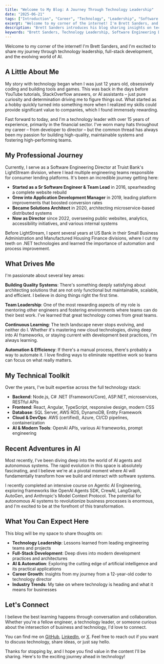 ```yaml
---
title: "Welcome to My Blog: A Journey Through Technology Leadership"
date: "2025-06-21"
tags: ["Introduction", "Career", "Technology", "Leadership", "Software Engineering", "Full Stack Development", "AI", "Truist Bank"]
excerpt: "Welcome to my corner of the internet! I'm Brett Sanders, and I'm excited to share my journey through technology leadership, full-stack development, and the evolving world of AI."
description: "Brett Sanders introduces his blog sharing insights on technology leadership, career growth from developer to director, and the latest in AI engineering and software development."
keywords: "Brett Sanders, Technology Leadership, Software Engineering Director, Full Stack Developer, Career Journey, AI Engineering, Blog Introduction"
---
```


Welcome to my corner of the internet! I'm Brett Sanders, and I'm excited to share my journey through technology leadership, full-stack development, and the evolving world of AI.

## A Little About Me

My story with technology began when I was just 12 years old, obsessively coding and building tools and games. This was back in the days before YouTube tutorials, StackOverflow answers, or AI assistants – just pure curiosity and determination driving me to figure things out. What started as a hobby quickly turned into something more when I realized my skills could provide significant value to companies, which I found immensely rewarding.

Fast forward to today, and I'm a technology leader with over 15 years of experience, primarily in the financial sector. I've worn many hats throughout my career – from developer to director – but the common thread has always been my passion for building high-quality, maintainable systems and fostering high-performing teams.

## My Professional Journey

Currently, I serve as a Software Engineering Director at Truist Bank's LightStream division, where I lead multiple engineering teams responsible for consumer lending platforms. It's been an incredible journey getting here:

- **Started as a Sr Software Engineer & Team Lead** in 2016, spearheading a complete website rebuild
- **Grew into Application Development Manager** in 2019, leading platform improvements that boosted conversion rates
- **Became Solutions Architect** in 2020, architecting microservice-based distributed systems
- **Now as Director** since 2022, overseeing public websites, analytics, accessibility initiatives, and various internal systems

Before LightStream, I spent several years at US Bank in their Small Business Administration and Manufactured Housing Finance divisions, where I cut my teeth on .NET technologies and learned the importance of automation and process improvement.

## What Drives Me

I'm passionate about several key areas:

**Building Quality Systems**: There's something deeply satisfying about architecting solutions that are not only functional but maintainable, scalable, and efficient. I believe in doing things right the first time.

**Team Leadership**: One of the most rewarding aspects of my role is mentoring other engineers and fostering environments where teams can do their best work. I've learned that great technology comes from great teams.

**Continuous Learning**: The tech landscape never stops evolving, and neither do I. Whether it's mastering new cloud technologies, diving deep into AI frameworks, or staying current with development best practices, I'm always learning.

**Automation & Efficiency**: If there's a manual process, there's probably a way to automate it. I love finding ways to eliminate repetitive work so teams can focus on what really matters.

## My Technical Toolkit

Over the years, I've built expertise across the full technology stack:

- **Backend**: Node.js, C# .NET (Framework/Core), ASP.NET, microservices, RESTful APIs
- **Frontend**: React, Angular, TypeScript, responsive design, modern CSS
- **Database**: SQL Server, AWS RDS, DynamoDB, Entity Framework
- **Cloud & DevOps**: AWS (certified), Azure, CI/CD pipelines, containerization
- **AI & Modern Tools**: OpenAI APIs, various AI frameworks, prompt engineering

## Recent Adventures in AI

Most recently, I've been diving deep into the world of AI agents and autonomous systems. The rapid evolution in this space is absolutely fascinating, and I believe we're at a pivotal moment where AI will fundamentally transform how we build and interact with software systems.

I recently completed an intensive course on Agentic AI Engineering, exploring frameworks like OpenAI Agents SDK, CrewAI, LangGraph, AutoGen, and Anthropic's Model Context Protocol. The potential for autonomous AI systems to revolutionize business processes is enormous, and I'm excited to be at the forefront of this transformation.

## What You Can Expect Here

This blog will be my space to share thoughts on:

- **Technology Leadership**: Lessons learned from leading engineering teams and projects
- **Full-Stack Development**: Deep dives into modern development practices and architectures
- **AI & Automation**: Exploring the cutting edge of artificial intelligence and its practical applications
- **Career Growth**: Insights from my journey from a 12-year-old coder to technology director
- **Industry Trends**: My take on where technology is heading and what it means for businesses

## Let's Connect

I believe the best learning happens through conversation and collaboration. Whether you're a fellow engineer, a technology leader, or someone curious about the intersection of business and technology, I'd love to connect.

You can find me on [GitHub](https://github.com/DontFretBrett), [LinkedIn](https://www.linkedin.com/in/imbrett/), or [X](https://x.com/WontFretBrett). Feel free to reach out if you want to discuss technology, share ideas, or just say hello.

Thanks for stopping by, and I hope you find value in the content I'll be sharing. Here's to the exciting journey ahead in technology!